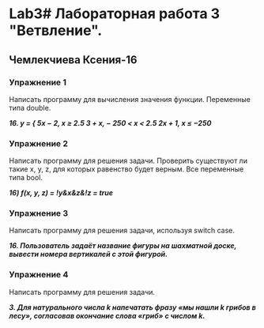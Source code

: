 # Lab3# Лабораторная работа 3 "Ветвление".
## Чемлекчиева Ксения-16
### Упражнение 1
Написать программу для вычисления значения функции. Переменные типа double.

***16. y = {
            5x − 2, x ≥ 2.5
            3 + x, − 250 < x < 2.5
            2x + 1, x ≤ −250***

### Упражнение 2
Написать программу для решения задачи. Проверить существуют ли такие x, y, z, для
которых равенство будет верным. Все переменные типа bool.

***16) f(x, y, z) = !y&x&z&!z = true***


### Упражнение 3
Написать программу для решения задачи, используя switch case.

***16. Пользователь задаёт название фигуры на шахматной доске, вывести номера
вертикалей с этой фигурой.***

### Упражнение 4
Написать программу для решения задачи.

***3. Для натурального числа k напечатать фразу «мы нашли k грибов в лесу», согласовав
окончание слова «гриб» с числом k.***

